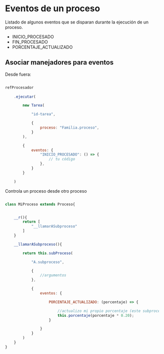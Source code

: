 # Eventos de un proceso

Listado de algunos eventos que se disparan durante la ejecución de un proceso. 

- INICIO_PROCESADO
- FIN_PROCESADO
- PORCENTAJE_ACTUALIZADO

## Asociar manejadores para eventos

Desde fuera:

```js

refProcesador
    
    .ejecutar(

        new Tarea(

            "id-tarea", 

            {
                proceso: "Familia.proceso",
            }
        ),

        {
            eventos: {
                "INICIO_PROCESADO": () => {
                    // tu código
                },
            }
        }           

    )
```

Controla un proceso desde otro proceso

```js

class MiProceso extends Proceso{


    __r(){
        return [
            "__llamarASubproceso"
        ]
    }

    __llamarASubproceso(){

        return this.subProceso(

            "A.subproceso",

            {
                //argumentos
            },

            {
                eventos: {

                    PORCENTAJE_ACTUALIZADO: (porcentaje) => {

                        //actualizo mi propio porcentaje (este subproceso es un 20% de mi propia tarea)
                        this.porcentaje(porcentaje * 0.20);
                    }

                }
            }
        )
    }
}

```



